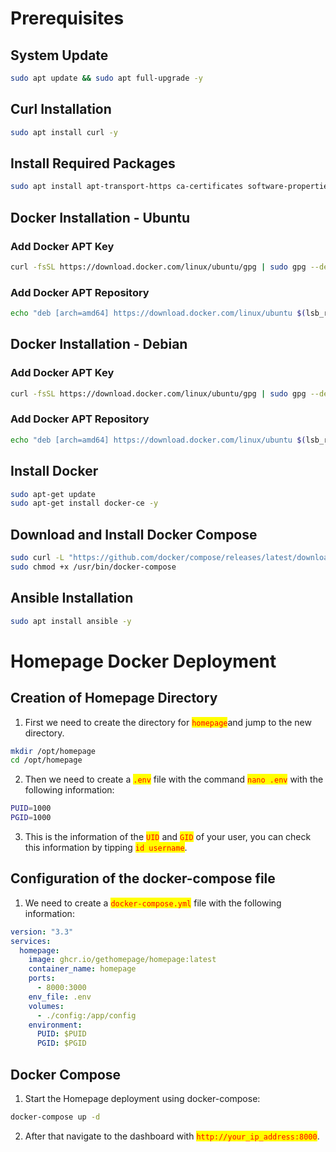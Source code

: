 # Prerequisites

## System Update

```bash
sudo apt update && sudo apt full-upgrade -y
```

## Curl Installation

```bash
sudo apt install curl -y
```

## Install Required Packages

```bash
sudo apt install apt-transport-https ca-certificates software-properties-common -y
```

## Docker Installation - Ubuntu

### **Add Docker APT Key**

```bash
curl -fsSL https://download.docker.com/linux/ubuntu/gpg | sudo gpg --dearmor -o /etc/apt/trusted.gpg.d/docker.gpg
```

### **Add Docker APT Repository**

```bash
echo "deb [arch=amd64] https://download.docker.com/linux/ubuntu $(lsb_release -cs) stable" | sudo tee /etc/apt/sources.list.d/docker.list
```

## Docker Installation - Debian

### **Add Docker APT Key**

```bash
curl -fsSL https://download.docker.com/linux/ubuntu/gpg | sudo gpg --dearmor -o /etc/apt/trusted.gpg.d/docker.gpg
```

### **Add Docker APT Repository**

```bash
echo "deb [arch=amd64] https://download.docker.com/linux/ubuntu $(lsb_release -cs) stable" | sudo tee /etc/apt/sources.list.d/docker.list
```

## **Install Docker**

```bash
sudo apt-get update
sudo apt-get install docker-ce -y
```

## **Download and Install Docker Compose**

```bash
sudo curl -L "https://github.com/docker/compose/releases/latest/download/docker-compose-Linux-x86_64" -o /usr/bin/docker-compose
sudo chmod +x /usr/bin/docker-compose
```

## Ansible Installation

```bash
sudo apt install ansible -y
```

# Homepage Docker Deployment

## Creation of Homepage Directory

1. First we need to create the directory for <mark style="color:red;">`homepage`</mark>and jump to the new directory.

```bash
mkdir /opt/homepage
cd /opt/homepage
```

2. Then we need to create a <mark style="color:red;">`.env`</mark>  file with the command <mark style="color:red;">`nano .env`</mark> with the following information:

```bash
PUID=1000
PGID=1000
```

3. This is the information of the <mark style="color:red;">`UID`</mark> and <mark style="color:red;">`GID`</mark> of your user, you can check this information by tipping <mark style="color:red;">`id username`</mark>.

## Configuration of the docker-compose file

1. We need to create a <mark style="color:red;">`docker-compose.yml`</mark> file with the following information:

```yaml
version: "3.3"
services:
  homepage:
    image: ghcr.io/gethomepage/homepage:latest
    container_name: homepage
    ports:
      - 8000:3000
    env_file: .env
    volumes:
      - ./config:/app/config
    environment:
      PUID: $PUID
      PGID: $PGID
```

## Docker Compose

1. Start the Homepage deployment using docker-compose:

```bash
docker-compose up -d
```

2. After that navigate to the dashboard with <mark style="color:red;">`http://your_ip_address:8000`</mark>.
